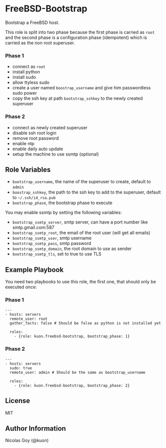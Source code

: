 FreeBSD-Bootstrap
=================

Bootstrap a FreeBSD host.

This role is split into two phase because the first phase is carried
as `root` and the second phase is a configuration phase (idempotent) which
is carried as the non root superuser.

### Phase 1

- connect as `root`
- install python
- install sudo
- allow ttyless sudo
- create a user named `boostrap_username` and give him passwordless sudo power
- copy the ssh key at path `bootstrap_sshkey` to the newly created superuser

### Phase 2

- connect as newly created superuser
- disable ssh root login
- remove root password
- enable ntp
- enable daily auto update
- setup the machine to use ssmtp (optional)



Role Variables
--------------

- `bootstrap_username`, the name of the superuser to create, default to `admin`
- `boostrap_sshkey`, the path to the ssh key to add to the superuser, default
  to `~/.ssh/id_rsa.pub`
- `bootstrap_phase`, the bootstrap phase to execute

You may enable ssmtp by setting the following variables:

- `bootstrap_ssmtp_server`, smtp server, can have a port number like
  smtp.gmail.com:587
- `bootstrap_ssmtp_root`, the email of the root user (will get all emails)
- `bootstrap_ssmtp_user`, smtp username
- `bootstrap_ssmtp_pass`, smtp password
- `bootstrap_ssmtp_domain`, the root domain to use as sender
- `bootstrap_ssmtp_tls`, set to true to use TLS

Example Playbook
----------------

You need two playbooks to use this role, the first one, that should only be
executed once:


### Phase 1

    ---
    - hosts: servers
      remote_user: root
      gather_facts: false # Should be false as python is not installed yet

      roles:
        - {role: kuon.freebsd-bootstrap, bootstrap_phase: 1}

### Phase 2

    ---
    - hosts: servers
      sudo: true
      remote_user: admin # Should be the same as bootstrap_username

      roles:
        - {role: kuon.freebsd-bootstrap, bootstrap_phase: 2}


License
-------

MIT

Author Information
------------------

Nicolas Goy (@kuon)
